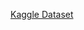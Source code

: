 [Kaggle Dataset](https://www.kaggle.com/datasets/notkrishna/cricket-statistics-for-all-formats?resource=download)